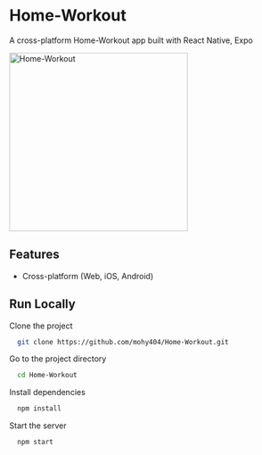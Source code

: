 # Home-Workout

A cross-platform Home-Workout app built with React Native, Expo



<img src="https://post.healthline.com/wp-content/uploads/2020/06/400x400_How_to_do_Zac_Efrons_Baywatch_Workout_Dumbbell_Lateral_Raise.gif" alt="Home-Workout" width="320px"/>

## Features

- Cross-platform (Web, iOS, Android)


## Run Locally

Clone the project

```bash
  git clone https://github.com/mohy404/Home-Workout.git
```

Go to the project directory

```bash
  cd Home-Workout
```

Install dependencies

```bash
  npm install
```

Start the server

```bash
  npm start
```
